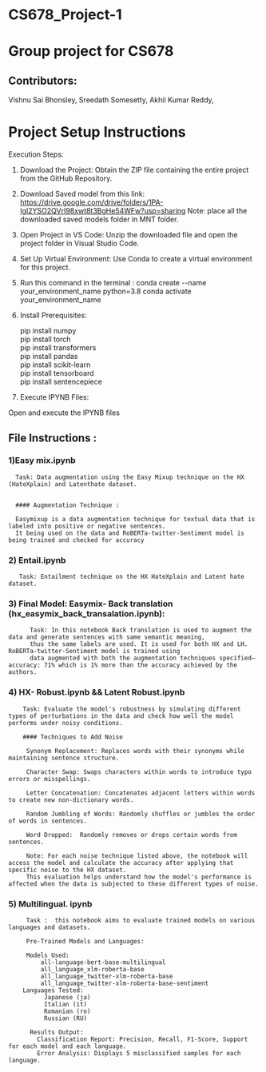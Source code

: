 # CS678_Project-1
# Group project for CS678

## Contributors:
Vishnu Sai Bhonsley, 
Sreedath Somesetty, 
Akhil Kumar Reddy, 


# Project Setup Instructions
 Execution Steps:

1) Download the Project:  Obtain the ZIP file containing the entire project from the GitHub Repository.

2) Download Saved model from this link: https://drive.google.com/drive/folders/1PA-lgI2YSO2QVrI98xwt8t3BgHe54WFw?usp=sharing
  Note: place all the downloaded saved models folder in MNT folder.

4) Open Project in VS Code: Unzip the downloaded file and open the project folder in Visual Studio Code.

5) Set Up Virtual Environment: Use Conda to create a virtual environment for this project.

6) Run this command in the terminal :
 conda create --name your_environment_name python=3.8
 conda activate your_environment_name

 
7) Install Prerequisites:

   pip install numpy<br>
   pip install torch<br>
   pip install transformers<br>
   pip install pandas<br>
   pip install scikit-learn<br>
   pip install tensorboard<br>
   pip install sentencepiece<br>

8) Execute IPYNB Files:

Open and execute the IPYNB files 



## File Instructions :

### 1)Easy mix.ipynb
      Task: Data augmentation using the Easy Mixup technique on the HX (HateXplain) and Latenthate dataset.
     

      #### Augmentation Technique :
      
      Easymixup is a data augmentation technique for textual data that is labeled into positive or negative sentences.
      It being used on the data and RoBERTa-twitter-Sentiment model is being trained and checked for accuracy
  
### 2) Entail.ipynb
       Task: Entailment technique on the HX HateXplain and Latent hate dataset.

### 3) Final Model: Easymix- Back translation (hx_easymix_back_transalation.ipynb):

          Task: In this notebook Back translation is used to augment the data and generate sentences with same semantic meaning, 
          thus the same labels are used. It is used for both HX and LH. RoBERTa-twitter-Sentiment model is trained using 
          data augmented with both the augmentation techniques specified—accuracy: 71% which is 1% more than the accuracy achieved by the authors. 
          

### 4) HX- Robust.ipynb && Latent Robust.ipynb 

        Task: Evaluate the model's robustness by simulating different types of perturbations in the data and check how well the model performs under noisy conditions.

        #### Techniques to Add Noise

         Synonym Replacement: Replaces words with their synonyms while maintaining sentence structure.
         
         Character Swap: Swaps characters within words to introduce typo errors or misspellings. 
         
         Letter Concatenation: Concatenates adjacent letters within words to create new non-dictionary words.
         
         Random Jumbling of Words: Randomly shuffles or jumbles the order of words in sentences.
         
         Word Dropped:  Randomly removes or drops certain words from sentences.

         Note: For each noise technique listed above, the notebook will access the model and calculate the accuracy after applying that specific noise to the HX dataset.
         This evaluation helps understand how the model's performance is affected when the data is subjected to these different types of noise.

### 5) Multilingual. ipynb 
         Task :  this notebook aims to evaluate trained models on various languages and datasets.

         Pre-Trained Models and Languages:

         Models Used:
             all-language-bert-base-multilingual
             all_language_xlm-roberta-base
             all_language_twitter-xlm-roberta-base
             all_language_twitter-xlm-roberta-base-sentiment
        Languages Tested:
              Japanese (ja)
              Italian (it)
              Romanian (ro)
              Russian (RU)

          Results Output:
            Classification Report: Precision, Recall, F1-Score, Support for each model and each language.
            Error Analysis: Displays 5 misclassified samples for each language.
         

        


